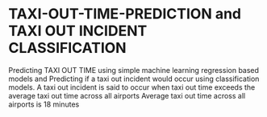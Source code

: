 # TAXI-OUT-TIME-PREDICTION and TAXI OUT INCIDENT CLASSIFICATION
Predicting TAXI OUT TIME using simple machine learning regression based models and
Predicting if a taxi out incident would occur using classification models.
A taxi out incident is said to occur when taxi out time exceeds the average taxi out time across all airports
Average taxi out time across all airports is 18 minutes 
